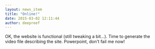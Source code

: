 ```yaml
---
layout: news_item
title: "Online!"
date: 2015-03-02 12:11:44
author: deepreef
---
```


OK, the website is functional (still tweaking a bit...).  Time to generate the video file describing the site. Powerpoint, don't fail me now!
